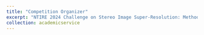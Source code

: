 ```yaml
---
title: "Competition Organizer"
excerpt: "NTIRE 2024 Challenge on Stereo Image Super-Resolution: Methods and Results (CVPR Workshop)<br/><img src='/images/ntire2024.png' width="605" />"
collection: academicservice
---
```

